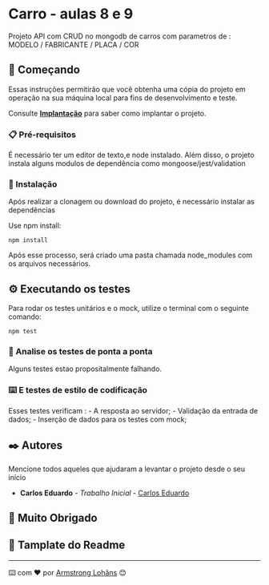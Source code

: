 # Carro - aulas 8 e 9

Projeto API com CRUD no mongodb de carros com parametros de : MODELO / FABRICANTE / PLACA / COR
## 🚀 Começando

Essas instruções permitirão que você obtenha uma cópia do projeto em operação na sua máquina local para fins de desenvolvimento e teste.

Consulte **[Implantação](#-implanta%C3%A7%C3%A3o)** para saber como implantar o projeto.

### 📋 Pré-requisitos

É necessário ter um editor de texto,e node instalado. Além disso, o projeto instala alguns modulos de dependência como mongoose/jest/validation


### 🔧 Instalação

Após realizar a clonagem ou download do projeto, é necessário instalar as dependências 

Use npm install:

```
npm install
```
Após esse processo, será criado uma pasta chamada node_modules com os arquivos necessários.

## ⚙️ Executando os testes

Para rodar os testes unitários e o mock, utilize o terminal com o seguinte comando:
```
npm test
```

### 🔩 Analise os testes de ponta a ponta

Alguns testes estao propositalmente falhando.


### ⌨️ E testes de estilo de codificação

Esses testes verificam :
            - A resposta ao servidor;
            - Validação da entrada de dados;
            - Inserção de dados para os testes com mock;


## ✒️ Autores

Mencione todos aqueles que ajudaram a levantar o projeto desde o seu início

* **Carlos Eduardo** - *Trabalho Inicial* - [Carlos Eduardo](https://github.com/SilvaInac)

## 🎁 Muito Obrigado

## 🎁 Tamplate do Readme

---
⌨️ com ❤️ por [Armstrong Lohãns](https://gist.github.com/lohhans) 😊
